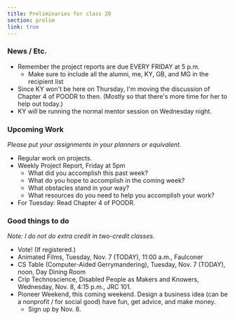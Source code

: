```yaml
---
title: Preliminaries for class 20
section: prelim
link: true
---
```

### News / Etc.

* Remember the project reports are due EVERY FRIDAY at 5 p.m.
    * Make sure to include all the alumni, me, KY, GB, and MG 
    in the recipient list
* Since KY won't be here on Thursday, I'm moving the discussion of
  Chapter 4 of POODR to then.  (Mostly so that there's more time for
  her to help out today.)
* KY *will* be running the normal mentor session on Wednesday night.

### Upcoming Work

_Please put your assignments in your planners or equivalent._

* Regular work on projects.
* Weekly Project Report, Friday at 5pm
    * What did you accomplish this past week?
    * What do you hope to accomplish in the coming week?
    * What obstacles stand in your way?
    * What resources do you need to help you accomplish your work?
* For Tuesday: Read Chapter 4 of POODR.  

### Good things to do

_Note: I do not do extra credit in two-credit classes._

* Vote!  (If registered.)
* Animated Films, Tuesday, Nov. 7 (TODAY), 11:00 a.m., Faulconer
* CS Table (Computer-Aided Gerrymandering), Tuesday, Nov. 7 (TODAY), noon, 
  Day Dining Room
* Crip Technoscience, Disabled People as Makers and Knowers, Wednesday,
  Nov. 8, 4:15 p.m., JRC 101.
* Pioneer Weekend, this coming weekend.  Design a business idea (can be
  a nonprofit / for social good) have fun, get advice, and make money.
    * Sign up by Nov. 8.

